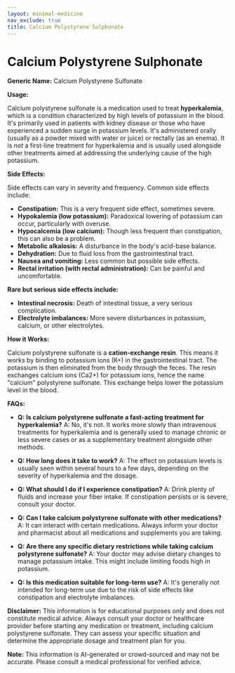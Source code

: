 ```yaml
---
layout: minimal-medicine
nav_exclude: true
title: Calcium Polystyrene Sulphonate
---
```


# Calcium Polystyrene Sulphonate

**Generic Name:** Calcium Polystyrene Sulfonate

**Usage:**

Calcium polystyrene sulfonate is a medication used to treat **hyperkalemia**, which is a condition characterized by high levels of potassium in the blood.  It's primarily used in patients with kidney disease or those who have experienced a sudden surge in potassium levels. It's administered orally (usually as a powder mixed with water or juice) or rectally (as an enema).  It is *not* a first-line treatment for hyperkalemia and is usually used alongside other treatments aimed at addressing the underlying cause of the high potassium.

**Side Effects:**

Side effects can vary in severity and frequency.  Common side effects include:

* **Constipation:** This is a very frequent side effect, sometimes severe.
* **Hypokalemia (low potassium):** Paradoxical lowering of potassium can occur, particularly with overuse.
* **Hypocalcemia (low calcium):**  Though less frequent than constipation, this can also be a problem.
* **Metabolic alkalosis:**  A disturbance in the body's acid-base balance.
* **Dehydration:** Due to fluid loss from the gastrointestinal tract.
* **Nausea and vomiting:** Less common but possible side effects.
* **Rectal irritation (with rectal administration):** Can be painful and uncomfortable.

**Rare but serious side effects include:**

* **Intestinal necrosis:**  Death of intestinal tissue, a very serious complication.
* **Electrolyte imbalances:** More severe disturbances in potassium, calcium, or other electrolytes.


**How it Works:**

Calcium polystyrene sulfonate is a **cation-exchange resin**.  This means it works by binding to potassium ions (K+) in the gastrointestinal tract.  The potassium is then eliminated from the body through the feces.  The resin exchanges calcium ions (Ca2+) for potassium ions, hence the name "calcium" polystyrene sulfonate. This exchange helps lower the potassium level in the blood.

**FAQs:**

* **Q: Is calcium polystyrene sulfonate a fast-acting treatment for hyperkalemia?** A: No, it's not.  It works more slowly than intravenous treatments for hyperkalemia and is generally used to manage chronic or less severe cases or as a supplementary treatment alongside other methods.

* **Q: How long does it take to work?** A: The effect on potassium levels is usually seen within several hours to a few days, depending on the severity of hyperkalemia and the dosage.

* **Q:  What should I do if I experience constipation?** A:  Drink plenty of fluids and increase your fiber intake.  If constipation persists or is severe, consult your doctor.

* **Q: Can I take calcium polystyrene sulfonate with other medications?** A:  It can interact with certain medications. Always inform your doctor and pharmacist about all medications and supplements you are taking.

* **Q: Are there any specific dietary restrictions while taking calcium polystyrene sulfonate?** A:  Your doctor may advise dietary changes to manage potassium intake.  This might include limiting foods high in potassium.

* **Q:  Is this medication suitable for long-term use?** A:  It's generally not intended for long-term use due to the risk of side effects like constipation and electrolyte imbalances.

**Disclaimer:** This information is for educational purposes only and does not constitute medical advice.  Always consult your doctor or healthcare provider before starting any medication or treatment, including calcium polystyrene sulfonate.  They can assess your specific situation and determine the appropriate dosage and treatment plan for you.


**Note:** This information is AI-generated or crowd-sourced and may not be accurate. Please consult a medical professional for verified advice.